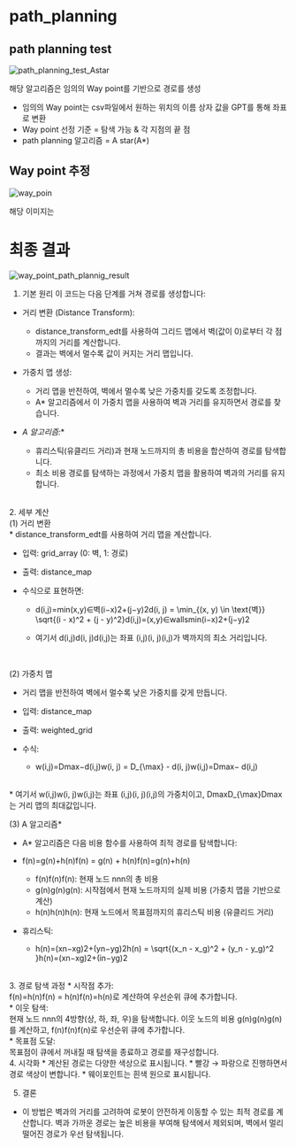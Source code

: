 # path_planning

## path planning test
![path_planning_test_Astar](https://github.com/user-attachments/assets/a9cc7547-a035-4f4e-80b8-7412b3a3098b)

해당 알고리즘은 임의의 Way point를 기반으로 경로를 생성
* 임의의 Way point는 csv파일에서 원하는 위치의 이름 상자 값을 GPT를 통해 좌표로 변환
* Way point 선정 기준 = 탐색 가능 & 각 지점의 끝 점
* path planning 알고리즘 = A star(A*)
  
## Way point 추정 
![way_poin](https://github.com/user-attachments/assets/c05c3bab-109b-4229-b2c9-fdd86b95a22d)

해당 이미지는 


# 최종 결과
![way_point_path_plannig_result](https://github.com/user-attachments/assets/25a4d10b-11d3-40b6-9fee-025e98994c09)
<br/>
1. 기본 원리
이 코드는 다음 단계를 거쳐 경로를 생성합니다:

* 거리 변환 (Distance Transform):

  * distance_transform_edt를 사용하여 그리드 맵에서 벽(값이 0)로부터 각 점까지의 거리를 계산합니다.
  * 결과는 벽에서 멀수록 값이 커지는 거리 맵입니다.

* 가중치 맵 생성:

  * 거리 맵을 반전하여, 벽에서 멀수록 낮은 가중치를 갖도록 조정합니다.
  * A* 알고리즘에서 이 가중치 맵을 사용하여 벽과 거리를 유지하면서 경로를 찾습니다.

* _A 알고리즘:_*

  * 휴리스틱(유클리드 거리)과 현재 노드까지의 총 비용을 합산하여 경로를 탐색합니다.
  * 최소 비용 경로를 탐색하는 과정에서 가중치 맵을 활용하여 벽과의 거리를 유지합니다.

<br/>
2. 세부 계산
<br/>
(1) 거리 변환<br/>
* distance_transform_edt를 사용하여 거리 맵을 계산합니다.

* 입력: grid_array (0: 벽, 1: 경로)
* 출력: distance_map
* 수식으로 표현하면:

  * d(i,j)=min⁡(x,y)∈벽(i−x)2+(j−y)2d(i, j) = \min_{(x, y) \in \text{벽}} \sqrt{(i - x)^2 + (j - y)^2}d(i,j)=(x,y)∈wallsmin​(i−x)2+(j−y)2​

  * 여기서 d(i,j)d(i, j)d(i,j)는 좌표 (i,j)(i, j)(i,j)가 벽까지의 최소 거리입니다.
<br/>

(2) 가중치 맵
* 거리 맵을 반전하여 벽에서 멀수록 낮은 가중치를 갖게 만듭니다.

* 입력: distance_map
* 출력: weighted_grid
* 수식:
  * w(i,j)=Dmax⁡−d(i,j)w(i, j) = D_{\max} - d(i, j)w(i,j)=Dmax​− d(i,j)

<br/>
* 여기서 w(i,j)w(i, j)w(i,j)는 좌표 (i,j)(i, j)(i,j)의 가중치이고, Dmax⁡D_{\max}Dmax​는 거리 맵의 최대값입니다.
<br/>

(3) A 알고리즘*
* A* 알고리즘은 다음 비용 함수를 사용하여 최적 경로를 탐색합니다:

* f(n)=g(n)+h(n)f(n) = g(n) + h(n)f(n)=g(n)+h(n)

  * f(n)f(n)f(n): 현재 노드 nnn의 총 비용
  * g(n)g(n)g(n): 시작점에서 현재 노드까지의 실제 비용 (가중치 맵을 기반으로 계산)
  * h(n)h(n)h(n): 현재 노드에서 목표점까지의 휴리스틱 비용 (유클리드 거리)

* 휴리스틱:
  * h(n)=(xn−xg)2+(yn−yg)2h(n) = \sqrt{(x_n - x_g)^2 + (y_n - y_g)^2 }h(n)=(xn​−xg​)2+(in​−yg​)2​

<br/>
3. 경로 탐색 과정
* 시작점 추가:
<br/>
  f(n)=h(n)f(n) = h(n)f(n)=h(n)로 계산하여 우선순위 큐에 추가합니다.
<br/>
* 이웃 탐색:
<br/>
  현재 노드 nnn의 4방향(상, 하, 좌, 우)을 탐색합니다.
  이웃 노드의 비용 g(n)g(n)g(n)를 계산하고, f(n)f(n)f(n)로 우선순위 큐에 추가합니다.
<br/>
* 목표점 도달:
<br/>
  목표점이 큐에서 꺼내질 때 탐색을 종료하고 경로를 재구성합니다.

<br/>
4. 시각화
* 계산된 경로는 다양한 색상으로 표시됩니다.
* 빨강 → 파랑으로 진행하면서 경로 색상이 변합니다.
* 웨이포인트는 흰색 원으로 표시됩니다.


5. 결론
* 이 방법은 벽과의 거리를 고려하여 로봇이 안전하게 이동할 수 있는 최적 경로를 계산합니다. 벽과 가까운 경로는 높은 비용을 부여해 탐색에서 제외되며, 벽에서 멀리 떨어진 경로가 우선 탐색됩니다.
